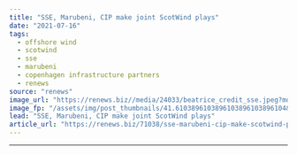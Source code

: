 ```yaml
---
title: "SSE, Marubeni, CIP make joint ScotWind plays"
date: "2021-07-16"
tags: 
  - offshore wind
  - scotwind
  - sse
  - marubeni
  - copenhagen infrastructure partners
  - renews
source: "renews"
image_url: "https://renews.biz//media/24033/beatrice_credit_sse.jpeg?mode=crop&width=770&heightratio=0.6103896103896103896103896104&slimmage=true"
image_fp: "/assets/img/post_thumbnails/41.6103896103896103896103896104&slimmage=true"
lead: "SSE, Marubeni, CIP make joint ScotWind plays"
article_url: "https://renews.biz/71038/sse-marubeni-cip-make-scotwind-plays/"
---
```


---
